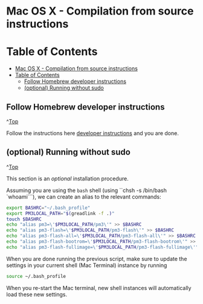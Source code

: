 <a id="Top"></a>

# Mac OS X - Compilation from source instructions

# Table of Contents
- [Mac OS X - Compilation from source instructions](x#mac-os-x---compilation-from-source-instructions)
- [Table of Contents](#table-of-contents)
  - [Follow Homebrew developer instructions](#follow-homebrew-developer-instructions)
  - [(optional) Running without sudo](#optional-running-without-sudo)


## Follow Homebrew developer instructions
^[Top](#top)

Follow the instructions here [developer instructions](/doc/md/Installation_Instructions/Mac-OS-X-Homebrew-Installation-Instructions.md#homebrew-mac-os-x-developer-installation) and you are done. 

## (optional) Running without sudo
^[Top](#top)

This section is an *optional* installation procedure. 


Assuming you are using the ``bash`` shell (using ``chsh -s /bin/bash `whoami```), we can create 
an alias to the relevant commands:
```bash
export BASHRC="~/.bash_profile"
export PM3LOCAL_PATH="$(greadlink -f .)"
touch $BASHRC
echo "alias pm3=\'$PM3LOCAL_PATH/pm3\'" >> $BASHRC
echo "alias pm3-flash=\'$PM3LOCAL_PATH/pm3-flash\'" >> $BASHRC
echo "alias pm3-flash-all=\'$PM3LOCAL_PATH/pm3-flash-all\'" >> $BASHRC
echo "alias pm3-flash-bootrom=\'$PM3LOCAL_PATH/pm3-flash-bootrom\'" >> $BASHRC
echo "alias pm3-flash-fullimage=\'$PM3LOCAL_PATH/pm3-flash-fullimage\'" >> $BASHRC
```
When you are done running the previous script, make sure to update the settings in your 
current shell (Mac Terminal) instance by running
```bash
source ~/.bash_profile
```
When you re-start the Mac terminal, new shell instances will automatically load these 
new settings.
